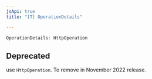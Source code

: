 ```yaml
---
jsApi: true
title: "[T] OperationDetails"

---
```

```ts
OperationDetails: HttpOperation
```

## Deprecated

use `HttpOperation`. To remove in November 2022 release.
